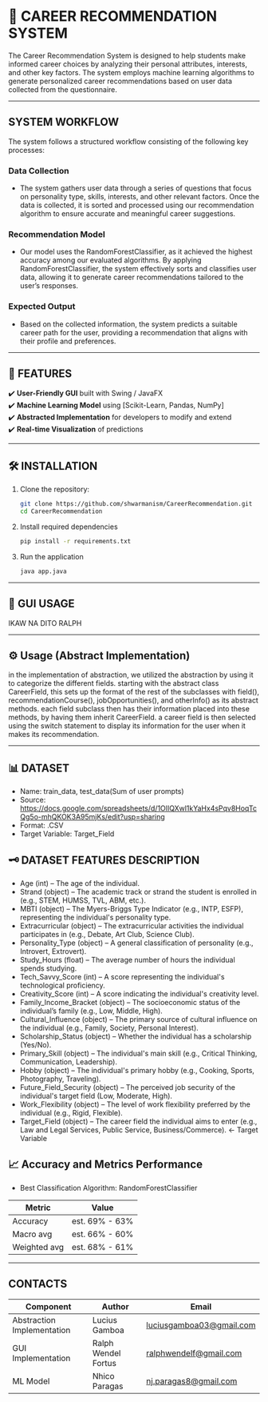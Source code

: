 # 🚀 CAREER RECOMMENDATION SYSTEM

The Career Recommendation System is designed to help students make informed career choices by analyzing their personal attributes, interests, and other key factors. The system employs machine learning algorithms to generate personalized career recommendations based on user data collected from the questionnaire.

---

## SYSTEM WORKFLOW

The system follows a structured workflow consisting of the following key processes:

### Data Collection
- The system gathers user data through a series of questions that focus on personality type, skills, interests, and other relevant factors. Once the data is collected, it is sorted and processed using our recommendation algorithm to ensure accurate and meaningful career suggestions.

### Recommendation Model
- Our model uses the RandomForestClassifier, as it achieved the highest accuracy among our evaluated algorithms. By applying RandomForestClassifier, the system effectively sorts and classifies user data, allowing it to generate career recommendations tailored to the user’s responses.

### Expected Output
- Based on the collected information, the system predicts a suitable career path for the user, providing a recommendation that aligns with their profile and preferences.

---

## 🌟 FEATURES
✔️ **User-Friendly GUI** built with Swing / JavaFX  
✔️ **Machine Learning Model** using [Scikit-Learn, Pandas, NumPy]  
✔️ **Abstracted Implementation** for developers to modify and extend  
✔️ **Real-time Visualization** of predictions

---

## 🛠️ INSTALLATION
1. Clone the repository:  
   ```bash
   git clone https://github.com/shwarmanism/CareerRecommendation.git
   cd CareerRecommendation
2. Install required dependencies
   ```bash
   pip install -r requirements.txt
3. Run the application
   ```bash
   java app.java
---

## 🎨 GUI USAGE
   IKAW NA DITO RALPH
  
---

## ⚙️ Usage (Abstract Implementation)
   in the implementation of abstraction, we utilized the abstraction by using it to categorize the different fields. starting with the abstract class CareerField, this sets up
   the format of the rest of the subclasses with field(), recommendationCourse(), jobOpportunities(), and otherInfo() as its abstract methods. each field subclass then has their 
   information placed into these methods, by having them inherit CareerField. a career field is then selected using the switch statement to display its information for the user
   when it makes its recommendation.

---

## 📊 DATASET
- Name: train_data, test_data(Sum of user prompts)
- Source: https://docs.google.com/spreadsheets/d/1OlIQXwl1kYaHx4sPqv8HoqTcQg5o-mhQKOK3A95mjKs/edit?usp=sharing
- Format: .CSV
- Target Variable: Target_Field
  
## 🗝️ DATASET FEATURES DESCRIPTION
- Age (int) – The age of the individual.
- Strand (object) – The academic track or strand the student is enrolled in (e.g., STEM, HUMSS, TVL, ABM, etc.).
- MBTI (object) – The Myers-Briggs Type Indicator (e.g., INTP, ESFP), representing the individual's personality type.
- Extracurricular (object) – The extracurricular activities the individual participates in (e.g., Debate, Art Club, Science Club).
- Personality_Type (object) – A general classification of personality (e.g., Introvert, Extrovert).
- Study_Hours (float) – The average number of hours the individual spends studying.
- Tech_Savvy_Score (int) – A score representing the individual's technological proficiency.
- Creativity_Score (int) – A score indicating the individual's creativity level.
- Family_Income_Bracket (object) – The socioeconomic status of the individual’s family (e.g., Low, Middle, High).
- Cultural_Influence (object) – The primary source of cultural influence on the individual (e.g., Family, Society, Personal Interest).
- Scholarship_Status (object) – Whether the individual has a scholarship (Yes/No).
- Primary_Skill (object) – The individual's main skill (e.g., Critical Thinking, Communication, Leadership).
- Hobby (object) – The individual's primary hobby (e.g., Cooking, Sports, Photography, Traveling).
- Future_Field_Security (object) – The perceived job security of the individual's target field (Low, Moderate, High).
- Work_Flexibility (object) – The level of work flexibility preferred by the individual (e.g., Rigid, Flexible).
- Target_Field (object) – The career field the individual aims to enter (e.g., Law and Legal Services, Public Service, Business/Commerce). <- Target Variable

## 📈 Accuracy and Metrics Performance
- Best Classification Algorithm: RandomForestClassifier
  
| Metric         |     Value    |
|----------------|--------------|
| Accuracy       |est. 69% - 63%|
| Macro avg      |est. 66% - 60%|
| Weighted avg   |est. 68% - 61%|

---

## CONTACTS
| **Component**           | **Author**          | **Email**                |
|--------------------------|---------------------|--------------------------|
| Abstraction Implementation | Lucius Gamboa       | luciusgamboa03@gmail.com       |
| GUI Implementation      | Ralph Wendel Fortus       | ralphwendelf@gmail.com       |
| ML Model                | Nhico Paragas       | nj.paragas8@gmail.com      |




